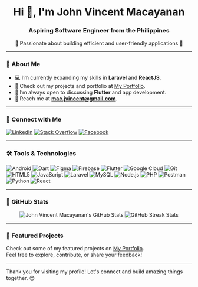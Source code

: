 <h1 align="center">Hi 👋, I'm John Vincent Macayanan</h1>
<h3 align="center">Aspiring Software Engineer from the Philippines</h3>

<p align="center">
  🌟 Passionate about building efficient and user-friendly applications 🌟
</p>

---

### 🌱 About Me
- 💻 I’m currently expanding my skills in **Laravel** and **ReactJS**.
- 🚀 Check out my projects and portfolio at [My Portfolio](https://vincent-digitals.github.io/my-portfolio/).
- 💬 I’m always open to discussing **Flutter** and app development.
- 📧 Reach me at **mac.jvincent@gmail.com**.

---

### 🔗 Connect with Me
<p align="left">
  <a href="https://linkedin.com/in/john-vincent-macayanan-024a03324" target="_blank"><img src="https://img.shields.io/badge/LinkedIn-0077B5?style=for-the-badge&logo=linkedin&logoColor=white" alt="LinkedIn"></a>
  <a href="https://stackoverflow.com/users/23227362" target="_blank"><img src="https://img.shields.io/badge/Stack%20Overflow-F58025?style=for-the-badge&logo=stackoverflow&logoColor=white" alt="Stack Overflow"></a>
  <a href="https://fb.com/itsvincentlang" target="_blank"><img src="https://img.shields.io/badge/Facebook-1877F2?style=for-the-badge&logo=facebook&logoColor=white" alt="Facebook"></a>
</p>

---

### 🛠️ Tools & Technologies
<p align="left">
  <img src="https://img.shields.io/badge/Android-3DDC84?style=for-the-badge&logo=android&logoColor=white" alt="Android">
  <img src="https://img.shields.io/badge/Dart-0175C2?style=for-the-badge&logo=dart&logoColor=white" alt="Dart">
  <img src="https://img.shields.io/badge/Figma-F24E1E?style=for-the-badge&logo=figma&logoColor=white" alt="Figma">
  <img src="https://img.shields.io/badge/Firebase-FFCA28?style=for-the-badge&logo=firebase&logoColor=white" alt="Firebase">
  <img src="https://img.shields.io/badge/Flutter-02569B?style=for-the-badge&logo=flutter&logoColor=white" alt="Flutter">
  <img src="https://img.shields.io/badge/Google%20Cloud-4285F4?style=for-the-badge&logo=google-cloud&logoColor=white" alt="Google Cloud">
  <img src="https://img.shields.io/badge/Git-F05032?style=for-the-badge&logo=git&logoColor=white" alt="Git">
  <img src="https://img.shields.io/badge/HTML-E34F26?style=for-the-badge&logo=html5&logoColor=white" alt="HTML5">
  <img src="https://img.shields.io/badge/JavaScript-F7DF1E?style=for-the-badge&logo=javascript&logoColor=black" alt="JavaScript">
  <img src="https://img.shields.io/badge/Laravel-FF2D20?style=for-the-badge&logo=laravel&logoColor=white" alt="Laravel">
  <img src="https://img.shields.io/badge/MySQL-4479A1?style=for-the-badge&logo=mysql&logoColor=white" alt="MySQL">
  <img src="https://img.shields.io/badge/Node.js-339933?style=for-the-badge&logo=nodedotjs&logoColor=white" alt="Node.js">
  <img src="https://img.shields.io/badge/PHP-777BB4?style=for-the-badge&logo=php&logoColor=white" alt="PHP">
  <img src="https://img.shields.io/badge/Postman-FF6C37?style=for-the-badge&logo=postman&logoColor=white" alt="Postman">
  <img src="https://img.shields.io/badge/Python-3776AB?style=for-the-badge&logo=python&logoColor=white" alt="Python">
  <img src="https://img.shields.io/badge/React-61DAFB?style=for-the-badge&logo=react&logoColor=black" alt="React">
</p>

---

### 🌟 GitHub Stats
<p align="center">
  <img src="https://github-readme-stats.vercel.app/api?username=vincent-digitals&show_icons=true&theme=tokyonight" alt="John Vincent Macayanan's GitHub Stats" />
  <img src="https://github-readme-streak-stats.herokuapp.com/?user=vincent-digitals&theme=tokyonight" alt="GitHub Streak Stats">
</p>

---

### 🚀 Featured Projects
Check out some of my featured projects on [My Portfolio](https://vincent-digitals.github.io/my-portfolio/).  
Feel free to explore, contribute, or share your feedback!

---

Thank you for visiting my profile! Let's connect and build amazing things together. 😊
